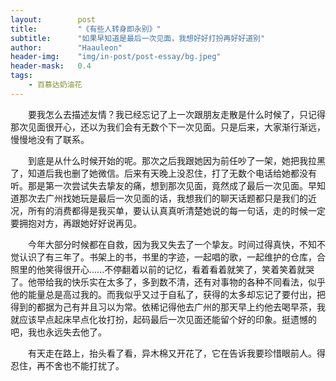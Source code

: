 ```yaml
---
layout:        post
title:         "《有些人转身即永别》"
subtitle:      "如果早知道是最后一次见面，我想好好打扮再好好道别"
author:        "Haauleon"
header-img:    "img/in-post/post-essay/bg.jpeg"
header-mask:   0.4
tags:
    - 百慕达奶油花
---
```


&emsp;&emsp;要我怎么去描述友情？我已经忘记了上一次跟朋友走散是什么时候了，只记得那次见面很开心，还以为我们会有无数个下一次见面。只是后来，大家渐行渐远，慢慢地没有了联系。      

&emsp;&emsp;到底是从什么时候开始的呢。那次之后我跟她因为前任吵了一架，她把我拉黑了，知道后我也删了她微信。后来有天晚上没忍住，打了无数个电话给她都没有听。那是第一次尝试失去挚友的痛，想到那次见面，竟然成了最后一次见面。早知道那次去广州找她玩是最后一次见面的话，我想我们的聊天话题都只是我们的近况，所有的消费都得是我买单，要认认真真听清楚她说的每一句话，走的时候一定要拥抱对方，再跟她好好说再见。     

&emsp;&emsp;今年大部分时候都在自救，因为我又失去了一个挚友。时间过得真快，不知不觉认识了有三年了。书架上的书，书里的字迹，一起唱的歌，一起维护的仓库，合照里的他笑得很开心......不停翻着以前的记忆，看着看着就笑了，笑着笑着就哭了。他带给我的快乐实在太多了，多到数不清，还有对事物的各种不同看法，似乎他的能量总是高过我的。而我似乎又过于自私了，获得的太多却忘记了要付出，把得到的都据为己有并且习以为常。依稀记得他去广州的那天早上约他去喝早茶，我就应该早点起床早点化妆打扮，起码最后一次见面还能留个好的印象。挺遗憾的吧，我也永远失去他了。       

&emsp;&emsp;有天走在路上，抬头看了看，异木棉又开花了，它在告诉我要珍惜眼前人。得忍住，再不舍也不能打扰了。